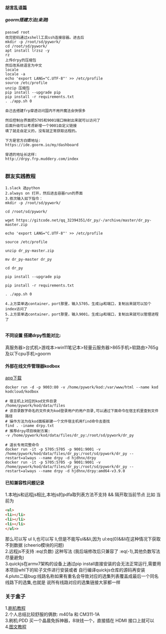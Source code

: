 #### 胡言乱语篇
##### goorm搭建方法(亲测)
```shell
passwd root
改完密码通过xshell工具ssh连接容器。进去后
mkdir -p /root/sd/pywork/
cd /root/sd/pywork/
apt install lrzsz -y
rz
上传drpy的压缩包
然后改系统语言为中文
locale
locale -a
echo 'export LANG="C.UTF-8"' >> /etc/profile
source /etc/profile
unzip 压缩包
pip install --upgrade pip
pip install -r requirements.txt
. ./app.sh 0

自己去搭建frp穿透访问国内不用开魔法会快很多

然后控制台界面把5705和9001端口映射出来就可以访问了
后面升级可以考虑新增一个9001自定义链接
填了就走自定义的，没有就正常获取远程的。

下方是官方白嫖地址:
https://ide.goorm.io/my/dashboard

穿透的地址长这样:
http://drpy.frp.muddery.com/index


```
### 群友实践教程
```shell
1.slack 选python
2.always on 打开，然后进去容器run的界面
3.依次输入如下指令：
mkdir -p /root/sd/pywork/

cd /root/sd/pywork/

wget https://gitcode.net/qq_32394351/dr_py/-/archive/master/dr_py-master.zip

echo 'export LANG="C.UTF-8"' >> /etc/profile

source /etc/profile

unzip dr_py-master.zip

mv dr_py-master dr_py

cd dr_py

pip install --upgrade pip

pip install -r requirements.txt

. ./app.sh 0

4.上方菜单选container，port那里，输入5705，生成ip和端口，复制出来就可以加个index访问了
5.上方菜单选container，port那里，输入9001，生成ip和端口，复制出来就可以管理进程了


```

#### 不同设置 搭建drpy性能对比:
真服务器>台式机>游戏本>win11笔记本>轻量云服务器>865手机>软路由>765g及以下cpu手机>goorm

#### 外部在线文件管理器kodbox
[app下载](http://kodcloud.com/download/)
```shell
docker run -d -p 9003:80 -v /home/pywork/kod:/var/www/html --name kod kodcloud/kodbox

# 宿主机上对应的kod文件目录
/home/pywork/kod/data/files
# 该目录数字命名的文件夹为kod登录用户的用户目录,可以通过下面命令在宿主机里查到文件路径
# 操作方法为在kod面板新建一个文件宿主机用find命令去查找
find . -iname drpy.txt
# 推荐drpy项目映射方案:
-v /home/pywork/kod/data/files/dr_py:/root/sd/pywork/dr_py

# 道长专用完整命令
docker run -it -p 5705:5705 -p 9001:9001 -v /home/pywork/kod/data/files/dr_py:/root/sd/pywork/dr_py --restart=always --name drpy -d hjdhnx/drpy
docker run -it -p 5705:5705 -p 9001:9001 -v /home/pywork/kod/data/files/dr_py:/root/sd/pywork/dr_py --restart=always --name drpy -d hjdhnx/drpy:amd64-v3.9.0
```

#### 已知兼容性问题记录
1.本地js和远程js相比,本地js的pdfa取列表方法不支持 && 隔开取当前节点
比如 当前为 
```html
<ul>
<li></li>
<li></li>
<li></li>
</ul>>
```
那么可以写 ul li,也可以写 li,但是不能写ul&&li,因为 ul:eq(0)&&li在这种情况下获取不到数据 (cheerio模块的问题)    
2.远程js不支持 :eq(负数) 这种写法 (我后端修改后只兼容了 :eq(-1),其他负数写法尽量避免)  
3.quickjs在armv7架构的设备上通过pip install直接安装的会无法正常运行,需要用本项目whl下的轮子文件进行安装或者
自行编译quickjs仓库的源码再安装  
4.pluto二级bug:线路名称如果有重名会导致对应的选集列表覆盖成最后一个同名线路下的选集,也就是
说所有线路对应的选集链接大家都一样

### 关于盒子
1.[刷机教程](https://baijiahao.baidu.com/s?id=1743092243337429911&wfr=spider&for=pc)  
2.个人总结比较舒服的俩款: m401a 和 CM311-1A  
3.刷机:PDD 买一个晶晨免拆神器，8块钱一个，直接插在 HDMI 接口上就可以  
4.[图文教程](https://www.znds.com/tv-1222002-1-1.html)